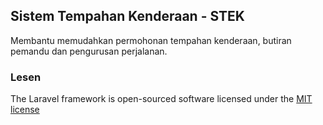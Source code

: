 ## Sistem Tempahan Kenderaan - STEK

Membantu memudahkan permohonan tempahan kenderaan, butiran pemandu dan pengurusan perjalanan.

### Lesen

The Laravel framework is open-sourced software licensed under the [MIT license](http://opensource.org/licenses/MIT)
